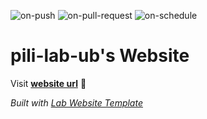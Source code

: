 
  ![on-push](../../actions/workflows/on-push.yaml/badge.svg)
  ![on-pull-request](../../actions/workflows/on-pull-request.yaml/badge.svg)
  ![on-schedule](../../actions/workflows/on-schedule.yaml/badge.svg)

  # pili-lab-ub's Website

  Visit **[website url](#)** 🚀

  _Built with [Lab Website Template](https://greene-lab.gitbook.io/lab-website-template-docs)_
